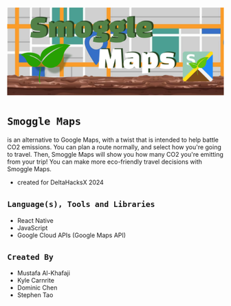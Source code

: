 ![icon](https://github.com/mustafakhafaji/deltahacks-x/blob/mustafa-4am/img/deltahacks-longbanner.png)

# ```Smoggle Maps```
is an alternative to Google Maps, with a twist that is intended to help battle CO2 emissions. You can plan a route normally, and select how you're going to travel. Then, Smoggle Maps will show you how many CO2 you're emitting from your trip! You can make more eco-friendly travel decisions with Smoggle Maps.
- created for DeltaHacksX 2024

## ```Language(s), Tools and Libraries``` ##
- React Native
- JavaScript
- Google Cloud APIs (Google Maps API)

## ``Created By`` ##
- Mustafa Al-Khafaji
- Kyle Carnrite
- Dominic Chen
- Stephen Tao
